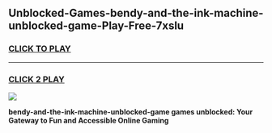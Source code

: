 
## Unblocked-Games-bendy-and-the-ink-machine-unblocked-game-Play-Free-7xslu
<h3>
<a href="https://premium76.site?title=bendy-and-the-ink-machine-unblocked-game&ref=15A">CLICK TO PLAY</a></h3>
<hr>

<h3>
<a href="https://premium76.site?title=bendy-and-the-ink-machine-unblocked-game&ref=15A">CLICK 2 PLAY</a>
  
</h3>

<a href="https://premium76.site?title=bendy-and-the-ink-machine-unblocked-game&ref=15A"><img src="https://clearcache.store/games.png"></a>


**bendy-and-the-ink-machine-unblocked-game games unblocked: Your Gateway to Fun and Accessible Online Gaming**
